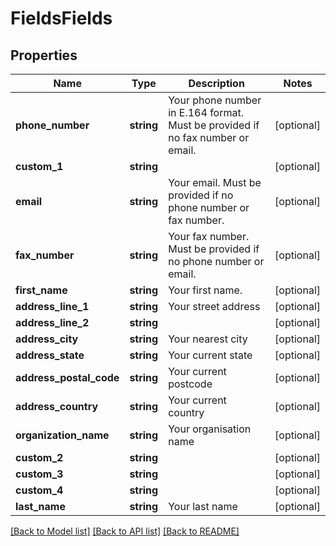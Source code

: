 # FieldsFields

## Properties
Name | Type | Description | Notes
------------ | ------------- | ------------- | -------------
**phone_number** | **string** | Your phone number in E.164 format. Must be provided if no fax number or email. | [optional] 
**custom_1** | **string** |  | [optional] 
**email** | **string** | Your email. Must be provided if no phone number or fax number. | [optional] 
**fax_number** | **string** | Your fax number. Must be provided if no phone number or email. | [optional] 
**first_name** | **string** | Your first name. | [optional] 
**address_line_1** | **string** | Your street address | [optional] 
**address_line_2** | **string** |  | [optional] 
**address_city** | **string** | Your nearest city | [optional] 
**address_state** | **string** | Your current state | [optional] 
**address_postal_code** | **string** | Your current postcode | [optional] 
**address_country** | **string** | Your current country | [optional] 
**organization_name** | **string** | Your organisation name | [optional] 
**custom_2** | **string** |  | [optional] 
**custom_3** | **string** |  | [optional] 
**custom_4** | **string** |  | [optional] 
**last_name** | **string** | Your last name | [optional] 

[[Back to Model list]](../README.md#documentation-for-models) [[Back to API list]](../README.md#documentation-for-api-endpoints) [[Back to README]](../README.md)


